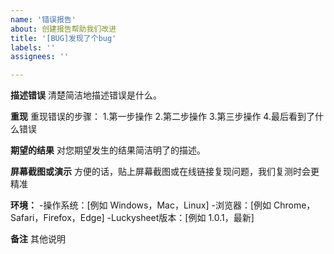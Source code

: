 ```yaml
---
name: '错误报告'
about: 创建报告帮助我们改进
title: '[BUG]发现了个bug'
labels: ''
assignees: ''

---
```


**描述错误**
清楚简洁地描述错误是什么。

**重现**
重现错误的步骤：
1.第一步操作
2.第二步操作
3.第三步操作
4.最后看到了什么错误

**期望的结果**
对您期望发生的结果简洁明了的描述。

**屏幕截图或演示**
方便的话，贴上屏幕截图或在线链接复现问题，我们复测时会更精准

**环境：**
  -操作系统：[例如 Windows，Mac，Linux]
  -浏览器：[例如 Chrome，Safari，Firefox，Edge]
  -Luckysheet版本：[例如 1.0.1，最新]

**备注**
其他说明
